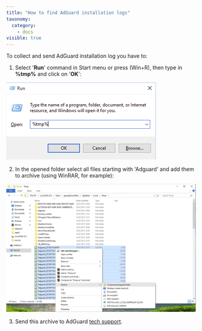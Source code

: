 ```yaml
---
title: "How to find AdGuard installation logs"
taxonomy:
  category:
    - docs
visible: true
---
```


To collect and send AdGuard installation log you have to:

1. Select '**Run**' command in Start menu or press (Win+R), then type in **%tmp%** and click on '**OK**':

![](winr.png)

2. In the opened folder select all files starting with 'Adguard' and add them to archive (using WinRAR, for example):

![](tmp_en.png)

3. Send this archive to AdGuard [tech support](mailto:support@adguard.com).
